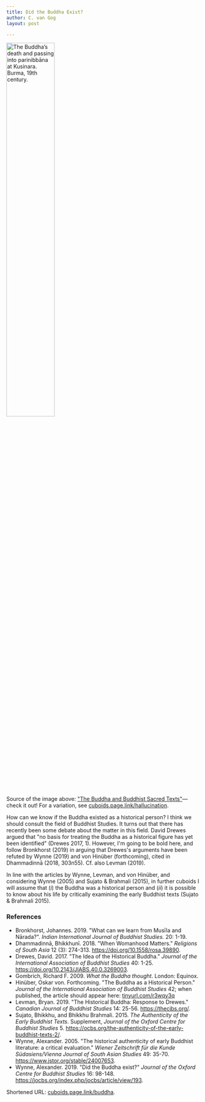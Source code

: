 ```yaml
---
title: Did the Buddha Exist?
author: C. van Gog
layout: post

---
```


<span class="image left"><img src="{{ 'assets/images/death-of-buddha.jpg' | relative_url }}" alt="The Buddha’s death and passing into parinibbāna at Kusinara. Burma, 19th century." style="width:50%;height:auto;" /></span>

Source of the image above: <a href="https://www.bl.uk/sacred-texts/articles/the-buddha-and-buddhist-sacred-texts">"The Buddha and Buddhist Sacred Texts"</a>&mdash;check it out! For a variation, see <a href="https://cuboids.page.link/hallucination">cuboids.page.link/hallucination</a>. 

How can we know if the Buddha existed as a historical person? I think we should consult the field of Buddhist Studies. It turns out that there has recently been some debate about the matter in this field. David Drewes argued that "no basis for treating the Buddha as a historical figure has yet been identified" (Drewes 2017, 1). However, I'm going to be bold here, and follow Bronkhorst (2019) in arguing that Drewes's arguments have been refuted by Wynne (2019) and von Hinüber (forthcoming), cited in Dhammadinnā (2018, 303n55). Cf. also Levman (2019).

In line with the articles by Wynne, Levman, and von Hinüber, and considering Wynne (2005) and Sujato & Brahmali (2015), in further cuboids I will assume that (<i>i</i>) the Buddha was a historical person and (<i>ii</i>) it is possible to know about his life by critically examining the early Buddhist texts (Sujato & Brahmali 2015).

### References

* Bronkhorst, Johannes. 2019. "What can we learn from Musīla and Nārada?". *Indian International Journal of Buddhist Studies.* 20: 1-19.
* Dhammadinnā, Bhikkhunī. 2018. "When Womanhood Matters." <i>Religions of South Asia</i> 12 (3): 274-313. <a href="https://doi.org/10.1558/rosa.39890">https://doi.org/10.1558/rosa.39890</a>.
* Drewes, David. 2017. "The Idea of the Historical Buddha." <i>Journal of the International Association of Buddhist Studies</i> 40: 1-25. <a href="https://doi.org/10.2143/JIABS.40.0.3269003">https://doi.org/10.2143/JIABS.40.0.3269003</a>.
* Gombrich, Richard F. 2009. <i>What the Buddha thought</i>. London: Equinox.</li>
* Hinüber, Oskar von. Forthcoming. "The Buddha as a Historical Person." <i>Journal of the International Association of Buddhist Studies</i> 42; when published, the article should appear here: <a href="https://tinyurl.com/r3wqy3q">tinyurl.com/r3wqy3q</a>
* Levman, Bryan. 2019. "The Historical Buddha: Response to Drewes." <i>Canadian Journal of Buddhist Studies</i> 14: 25-56.  <a href="https://thecjbs.org/">https://thecjbs.org/</a>.
* Sujato, Bhikkhu, and Bhikkhu Brahmali. 2015. <i>The Authenticity of the Early Buddhist Texts</i>. Supplement, <i>Journal of the Oxford Centre for Buddhist Studies</i> 5. <a href="https://ocbs.org/the-authenticity-of-the-early-buddhist-texts-2/">https://ocbs.org/the-authenticity-of-the-early-buddhist-texts-2/</a>.
* Wynne, Alexander. 2005. "The historical authenticity of early Buddhist literature: a critical evaluation." <i>Wiener Zeitschrift für die Kunde Südasiens/Vienna Journal of South Asian Studies</i> 49: 35-70. <a href="https://www.jstor.org/stable/24007653">https://www.jstor.org/stable/24007653</a>.
* Wynne, Alexander. 2019. "Did the Buddha exist?" <i>Journal of the Oxford Centre for Buddhist Studies</i> 16: 98-148. <a href="http://jocbs.org/index.php/jocbs/article/view/193">https://jocbs.org/index.php/jocbs/article/view/193</a>.

Shortened URL: <a href="https://cuboids.page.link/buddha">cuboids.page.link/buddha</a>.
<!--stackedit_data:
eyJoaXN0b3J5IjpbMTQzNzMyODMsMTc2NTU2ODE5OCwtNzIzMz
Y0MjgxXX0=
-->